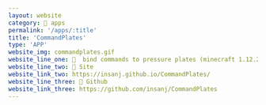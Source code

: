 ```yaml
---
layout: website
category: 🏬 apps
permalink: '/apps/:title'
title: 'CommandPlates'
type: 'APP'
website_img: commandplates.gif
website_line_one: 🏹  bind commands to pressure plates (minecraft 1.12.2) 
website_line_two: 🚀 Site
website_link_two: https://insanj.github.io/CommandPlates/
website_line_three: 👾 Github
website_link_three: https://github.com/insanj/CommandPlates
---
```

